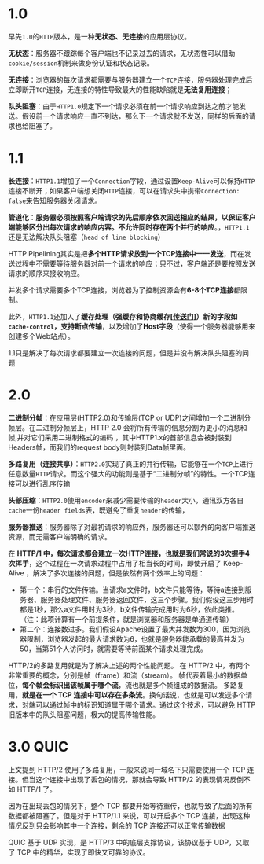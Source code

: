 # 1.0

早先`1.0`的`HTTP`版本，是一种**无状态、无连接**的应用层协议。

**无状态**：服务器不跟踪每个客户端也不记录过去的请求，无状态性可以借助`cookie/session`机制来做身份认证和状态记录。

**无连接**：浏览器的每次请求都需要与服务器建立一个`TCP`连接，服务器处理完成后立即断开`TCP`连接，无连接的特性导致最大的性能缺陷就是**无法复用连接**；

**队头阻塞**：由于`HTTP1.0`规定下一个请求必须在前一个请求响应到达之前才能发送。假设前一个请求响应一直不到达，那么下一个请求就不发送，同样的后面的请求也给阻塞了。

# 1.1

**长连接**：`HTTP1.1`增加了一个`Connection`字段，通过设置`Keep-Alive`可以保持`HTTP`连接不断开；如果客户端想关闭`HTTP`连接，可以在请求头中携带`Connection: false`来告知服务器关闭请求。

**管道化**：**服务器必须按照客户端请求的先后顺序依次回送相应的结果，以保证客户端能够区分出每次请求的响应内容。**不允许同时存在两个**并行的响应**。，`HTTP1.1`还是无法解决队头阻塞（`head of line blocking`）

HTTP Pipelining其实是把**多个HTTP请求放到一个TCP连接中一一发送**，而在发送过程中不需要等待服务器对前一个请求的响应；只不过，客户端还是要按照发送请求的顺序来接收响应。

并发多个请求需要多个TCP连接，浏览器为了控制资源会有**6-8个TCP连接**都限制。

此外，`HTTP1.1`还加入了**缓存处理（强缓存和协商缓存[[传送门](http://www.yangzicong.com/article/12)]）**新的字段如`cache-control`，支持**断点传输**，以及增加了**Host字段**（使得一个服务器能够用来创建多个Web站点）。



1.1只是解决了每次请求都要建立一次连接的问题，但是并没有解决队头阻塞的问题

# 2.0

**二进制分帧**：在应用层(HTTP2.0)和传输层(TCP or UDP)之间增加一个二进制分帧层。在二进制分帧层上，HTTP 2.0 会将所有传输的信息分割为更小的消息和帧,并对它们采用二进制格式的编码 ，其中HTTP1.x的首部信息会被封装到Headers帧，而我们的request body则封装到Data帧里面。

**多路复用（连接共享）**：`HTTP2.0`实现了真正的并行传输，它能够在一个`TCP`上进行任意数量`HTTP`请求。而这个强大的功能则是基于“二进制分帧”的特性。一个TCP连接可以进行乱序传输

**头部压缩**：`HTTP2.0`使用`encoder`来减少需要传输的`header`大小，通讯双方各自`cache`一份`header fields`表，既避免了重复`header`的传输，

**服务器推送**：服务器除了对最初请求的响应外，服务器还可以额外的向客户端推送资源，而无需客户端明确的请求。



在 **HTTP/1 中，每次请求都会建立一次HTTP连接，也就是我们常说的3次握手4次挥手**，这个过程在一次请求过程中占用了相当长的时间，即使开启了 Keep-Alive ，解决了多次连接的问题，但是依然有两个效率上的问题：

- 第一个：串行的文件传输。当请求a文件时，b文件只能等待，等待a连接到服务器、服务器处理文件、服务器返回文件，这三个步骤。我们假设这三步用时都是1秒，那么a文件用时为3秒，b文件传输完成用时为6秒，依此类推。（注：此项计算有一个前提条件，就是浏览器和服务器是单通道传输）
- 第二个：连接数过多。我们假设Apache设置了最大并发数为300，因为浏览器限制，浏览器发起的最大请求数为6，也就是服务器能承载的最高并发为50，当第51个人访问时，就需要等待前面某个请求处理完成。

HTTP/2的多路复用就是为了解决上述的两个性能问题。
在 HTTP/2 中，有两个非常重要的概念，分别是帧（frame）和流（stream）。
帧代表着最小的数据单位，**每个帧会标识出该帧属于哪个流**，流也就是多个帧组成的数据流。
多路复用，**就是在一个 TCP 连接中可以存在多条流**。换句话说，也就是可以发送多个请求，对端可以通过帧中的标识知道属于哪个请求。通过这个技术，可以避免 HTTP 旧版本中的队头阻塞问题，极大的提高传输性能。





# 3.0 QUIC

上文提到 HTTP/2 使用了多路复用，一般来说同一域名下只需要使用一个 TCP 连接。但当这个连接中出现了丢包的情况，那就会导致 HTTP/2 的表现情况反倒不如 HTTP/1 了。

因为在出现丢包的情况下，整个 TCP 都要开始等待重传，也就导致了后面的所有数据都被阻塞了。但是对于 HTTP/1.1 来说，可以开启多个 TCP 连接，出现这种情况反到只会影响其中一个连接，剩余的 TCP 连接还可以正常传输数据

QUIC 基于 UDP 实现，是 HTTP/3 中的底层支撑协议，该协议基于 UDP，又取了 TCP 中的精华，实现了即快又可靠的协议。